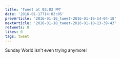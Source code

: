 ```yaml
---
title: 'Tweet at 02:03 PM'
date: '2016-01-17T14:03:05'
prevArticle: '2016-01-16_tweet-2016-01-16-14-04-18'
nextArticle: '2016-01-18_tweet-2016-01-18-13-39-43'
retweets: 0
likes: 0
tags: tweet
---
```

Sunday World isn't even trying anymore!